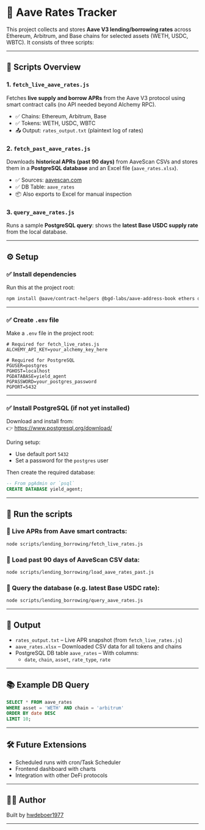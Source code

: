 
# 🏦 Aave Rates Tracker

This project collects and stores **Aave V3 lending/borrowing rates** across Ethereum, Arbitrum, and Base chains for selected assets (WETH, USDC, WBTC). It consists of three scripts:

---

## 📁 Scripts Overview

### 1. `fetch_live_aave_rates.js`
Fetches **live supply and borrow APRs** from the Aave V3 protocol using smart contract calls (no API needed beyond Alchemy RPC).

- ✅ Chains: Ethereum, Arbitrum, Base  
- ✅ Tokens: WETH, USDC, WBTC  
- 📤 Output: `rates_output.txt` (plaintext log of rates)

### 2. `fetch_past_aave_rates.js`
Downloads **historical APRs (past 90 days)** from AaveScan CSVs and stores them in a **PostgreSQL database** and an Excel file (`aave_rates.xlsx`).

- ✅ Sources: [aavescan.com](https://aavescan.com)
- ✅ DB Table: `aave_rates`
- 📦 Also exports to Excel for manual inspection

### 3. `query_aave_rates.js`
Runs a sample **PostgreSQL query**: shows the **latest Base USDC supply rate** from the local database.

---

## ⚙️ Setup

### ✅ Install dependencies

Run this at the project root:

```bash
npm install @aave/contract-helpers @bgd-labs/aave-address-book ethers dotenv pg node-fetch csv-parse exceljs
```

---

### ✅ Create `.env` file

Make a `.env` file in the project root:

```env
# Required for fetch_live_rates.js
ALCHEMY_API_KEY=your_alchemy_key_here

# Required for PostgreSQL
PGUSER=postgres
PGHOST=localhost
PGDATABASE=yield_agent
PGPASSWORD=your_postgres_password
PGPORT=5432
```

---

### ✅ Install PostgreSQL (if not yet installed)

Download and install from:  
👉 https://www.postgresql.org/download/

During setup:
- Use default port `5432`
- Set a password for the `postgres` user

Then create the required database:

```sql
-- From pgAdmin or `psql`
CREATE DATABASE yield_agent;
```

---

## 🧪 Run the scripts

### 🔹 Live APRs from Aave smart contracts:
```bash
node scripts/lending_borrowing/fetch_live_rates.js
```

### 🔹 Load past 90 days of AaveScan CSV data:
```bash
node scripts/lending_borrowing/load_aave_rates_past.js
```

### 🔹 Query the database (e.g. latest Base USDC rate):
```bash
node scripts/lending_borrowing/query_aave_rates.js
```

---

## 📌 Output

- `rates_output.txt` – Live APR snapshot (from `fetch_live_rates.js`)
- `aave_rates.xlsx` – Downloaded CSV data for all tokens and chains
- PostgreSQL DB table `aave_rates` – With columns:
  - `date`, `chain`, `asset`, `rate_type`, `rate`

---

## 📚 Example DB Query

```sql
SELECT * FROM aave_rates
WHERE asset = 'WETH' AND chain = 'arbitrum'
ORDER BY date DESC
LIMIT 10;
```

---

## 🛠 Future Extensions

- Scheduled runs with cron/Task Scheduler
- Frontend dashboard with charts
- Integration with other DeFi protocols

---

## 🧑‍💻 Author

Built by [hwdeboer1977](https://github.com/hwdeboer1977)

---
